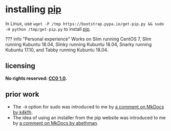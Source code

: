 # installing [pip]
In Linux, use `wget -P /tmp https://bootstrap.pypa.io/get-pip.py && sudo -H python /tmp/get-pip.py` to install [pip](https://pip.pypa.io/en/stable/).

??? info "Personal experience"
    Works on Slim running CentOS 7, Slim running Kubuntu 18.04, Slinky running Kubuntu 18.04, Snarky running Kubuntu 17.10, and Tabby running Kubuntu 18.04.

## licensing
**No rights reserved: [CC0 1.0](https://creativecommons.org/publicdomain/zero/1.0/).**

## prior work
- The `-H` option for sudo was introduced to me by [a comment on MkDocs by k4kfh](https://github.com/mkdocs/mkdocs/issues/195#issuecomment-158222944).
- The idea of using an installer from the pip website was introduced to me by [a comment on MkDocs by abethman](https://github.com/mkdocs/mkdocs/issues/195#issuecomment-102446415).

[pip]: https://pip.pypa.io/en/stable/
